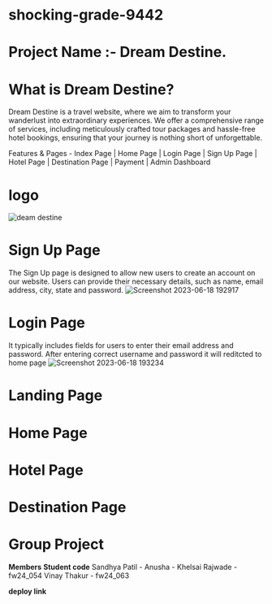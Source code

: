 # shocking-grade-9442

# Project Name :- Dream Destine.
# What is Dream Destine?
Dream Destine is a travel website, where we aim to transform your wanderlust into extraordinary experiences. We offer a comprehensive range of services, including meticulously crafted tour packages and hassle-free hotel bookings, ensuring that your journey is nothing short of unforgettable.

Features & Pages -
Index Page | 
Home Page |
Login Page |
Sign Up Page |
Hotel Page |
Destination Page |
Payment |
Admin Dashboard

# logo

![deam destine](https://github.com/patil-sandhya/shocking-grade-9442/assets/117443062/4c69a57f-0746-4414-9899-04f968eee8c4)

# Sign Up Page
The Sign Up page is designed to allow new users to create an account on our website. Users can provide their necessary details, such as name, email address, city, state and password.
![Screenshot 2023-06-18 192917](https://github.com/patil-sandhya/shocking-grade-9442/assets/117443062/c158e3ea-3801-4c2e-838f-b237de98e4f3)

# Login Page
It typically includes fields for users to enter their email address and password. After entering correct username and password it will reditcted to home page
![Screenshot 2023-06-18 193234](https://github.com/patil-sandhya/shocking-grade-9442/assets/117443062/2dd52fa4-cd7b-4a97-be29-f7cdb6ee1af7)

# Landing Page

# Home Page

# Hotel Page

# Destination Page

# Group Project 
**Members**     **Student code**
Sandhya Patil   -
Anusha          -
Khelsai Rajwade - fw24_054
Vinay Thakur    -  fw24_063




**deploy link**



